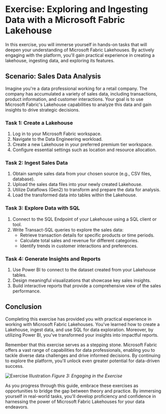 # Exercise: Exploring and Ingesting Data with a Microsoft Fabric Lakehouse

In this exercise, you will immerse yourself in hands-on tasks that will deepen your understanding of Microsoft Fabric Lakehouses. By actively engaging with the platform, you'll gain practical experience in creating a lakehouse, ingesting data, and exploring its features.

## Scenario: Sales Data Analysis

Imagine you're a data professional working for a retail company. The company has accumulated a variety of sales data, including transactions, product information, and customer interactions. Your goal is to use Microsoft Fabric's Lakehouse capabilities to analyze this data and gain insights to drive strategic decisions.

### Task 1: Create a Lakehouse

1. Log in to your Microsoft Fabric workspace.
2. Navigate to the Data Engineering workload.
3. Create a new Lakehouse in your preferred premium tier workspace.
4. Configure essential settings such as location and resource allocation.

### Task 2: Ingest Sales Data

1. Obtain sample sales data from your chosen source (e.g., CSV files, database).
2. Upload the sales data files into your newly created Lakehouse.
3. Utilize Dataflows (Gen2) to transform and prepare the data for analysis.
4. Load the transformed data into tables within the Lakehouse.

### Task 3: Explore Data with SQL

1. Connect to the SQL Endpoint of your Lakehouse using a SQL client or tool.
2. Write Transact-SQL queries to explore the sales data:
   - Retrieve transaction details for specific products or time periods.
   - Calculate total sales and revenue for different categories.
   - Identify trends in customer interactions and preferences.

### Task 4: Generate Insights and Reports

1. Use Power BI to connect to the dataset created from your Lakehouse tables.
2. Design meaningful visualizations that showcase key sales insights.
3. Build interactive reports that provide a comprehensive view of the sales performance.

## Conclusion

Completing this exercise has provided you with practical experience in working with Microsoft Fabric Lakehouses. You've learned how to create a Lakehouse, ingest data, and use SQL for data exploration. Moreover, by utilizing Power BI, you've transformed your insights into impactful reports.

Remember that this exercise serves as a stepping stone. Microsoft Fabric offers a vast range of capabilities for data professionals, enabling you to tackle diverse data challenges and drive informed decisions. By continuing to explore the platform, you'll unlock even greater potential for data-driven success.

![Exercise Illustration](images/exercise_illustration.png)
*Figure 3: Engaging in the Exercise*

As you progress through this guide, embrace these exercises as opportunities to bridge the gap between theory and practice. By immersing yourself in real-world tasks, you'll develop proficiency and confidence in harnessing the power of Microsoft Fabric Lakehouses for your data endeavors.
